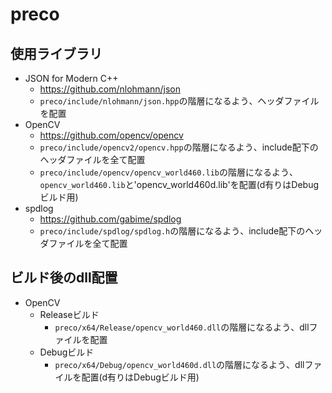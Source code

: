 # preco

## 使用ライブラリ
- JSON for Modern C++
  - https://github.com/nlohmann/json
  - `preco/include/nlohmann/json.hpp`の階層になるよう、ヘッダファイルを配置
- OpenCV
  - https://github.com/opencv/opencv
  - `preco/include/opencv2/opencv.hpp`の階層になるよう、include配下のヘッダファイルを全て配置
  - `preco/include/opencv/opencv_world460.lib`の階層になるよう、`opencv_world460.lib`と'opencv_world460d.lib'を配置(d有りはDebugビルド用)
- spdlog
  - https://github.com/gabime/spdlog
  - `preco/include/spdlog/spdlog.h`の階層になるよう、include配下のヘッダファイルを全て配置

## ビルド後のdll配置
- OpenCV
  - Releaseビルド
    - `preco/x64/Release/opencv_world460.dll`の階層になるよう、dllファイルを配置
  - Debugビルド
    - `preco/x64/Debug/opencv_world460d.dll`の階層になるよう、dllファイルを配置(d有りはDebugビルド用)
